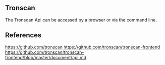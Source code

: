 ## Tronscan

<p align="justify">
The Tronscan Api can be accessed by a browser or via the command line.   
</p>

## References

https://github.com/tronscan
https://github.com/tronscan/tronscan-frontend
https://github.com/tronscan/tronscan-frontend/blob/master/document/api.md
